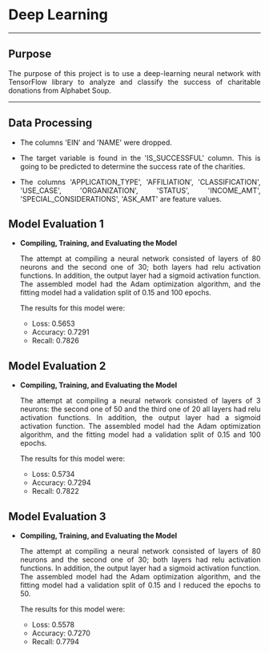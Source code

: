 # Deep Learning
<hr>

## Purpose
<p align = 'justify'>The purpose of this project is to use a deep-learning neural network with TensorFlow library to analyze and classify the success of charitable donations from Alphabet Soup.</p>
<hr>

## Data Processing
<ul>
  <li>The columns 'EIN' and 'NAME' were dropped.</li>
  <li><p align = 'justify'>The target variable is found in the 'IS_SUCCESSFUL' column. This is going to be predicted to determine the success rate of the charities.</p></li>
  <li><p align = 'justify'>The columns 'APPLICATION_TYPE', 'AFFILIATION', 'CLASSIFICATION', 'USE_CASE', 'ORGANIZATION', 'STATUS', 'INCOME_AMT', 'SPECIAL_CONSIDERATIONS', 'ASK_AMT' are feature values.</p></li>
</ul>

## Model Evaluation 1
<ul>
  <li><strong>Compiling, Training, and Evaluating the Model</strong></li>
  <p align = 'justify'>The attempt at compiling a neural network consisted of layers of 80 neurons and the second one of 30; both layers had relu activation functions. In addition, the output layer had a sigmoid activation function. The assembled model had the Adam optimization algorithm, and the fitting model had a validation split of 0.15 and 100 epochs.</p>
The results for this model were:
<ul>
<li>Loss: 0.5653</li>
<li>Accuracy: 0.7291</li>
<li>Recall: 0.7826</li>
</ul> </ul>

## Model Evaluation 2
<ul>
  <li><strong>Compiling, Training, and Evaluating the Model</strong></li>
  <p align = 'justify'>The attempt at compiling a neural network consisted of layers of 3 neurons: the second one of 50 and the third one of 20 all layers had relu activation functions. In addition, the output layer had a sigmoid activation function. The assembled model had the Adam optimization algorithm, and the fitting  model had a validation split of 0.15 and 100 epochs.</p>
      
  The results for this model were:
<ul>
<li>Loss: 0.5734</li>
<li>Accuracy: 0.7294</li>
<li>Recall: 0.7822</li>
</ul></ul>

## Model Evaluation 3
<ul>
  <li><strong>Compiling, Training, and Evaluating the Model</strong></li>
  <p align = 'justify'>The attempt at compiling a neural network consisted of layers of 80 neurons and the second one of 30; both layers had relu activation functions. In addition, the output layer had a sigmoid activation function. The assembled model had the Adam optimization algorithm, and the fitting model had a validation split of 0.15 and I reduced the epochs to 50.</p>
  The results for this model were:
<ul>
<li>Loss: 0.5578</li>
<li>Accuracy: 0.7270</li>
<li>Recall: 0.7794</li>
</ul></ul>
  

  
